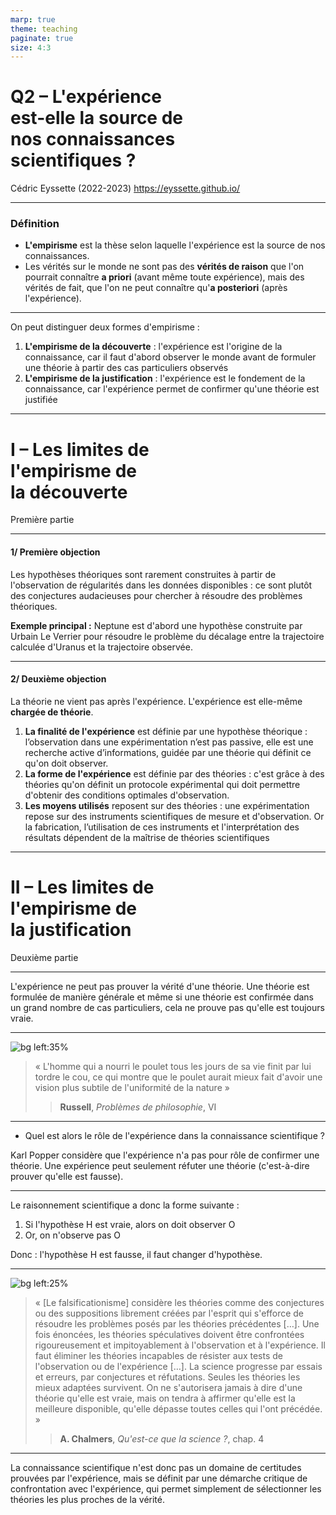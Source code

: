 ```yaml
---
marp: true
theme: teaching
paginate: true
size: 4:3
---
```


<!-- _class: titre -->

# Q2 – L'expérience <br>est-elle la source de <br>nos connaissances <br>scientifiques ? <!-- fit -->
Cédric Eyssette (2022-2023)
https://eyssette.github.io/


---
<!-- _class: definition fpp-->
### Définition
- **L'empirisme** est la thèse selon laquelle l'expérience est la source de nos connaissances.
- Les vérités sur le monde ne sont pas des **vérités de raison** que l'on pourrait connaître **a priori** (avant même toute expérience), mais des vérités de fait, que l'on ne peut connaître qu'**a posteriori** (après l'expérience).


---
<!-- _class: f -->
On peut distinguer deux formes d'empirisme :

1) **L'empirisme de la découverte** : l'expérience est l'origine de la connaissance, car il faut d'abord observer le monde avant de formuler une théorie à partir des cas particuliers observés
2) **L'empirisme de la justification** : l'expérience est le fondement de la connaissance, car l'expérience permet de confirmer qu'une théorie est justifiée


---
<!-- _class: partie -->
# I – Les limites de <br>l'empirisme de<br>la découverte <!-- fit -->
Première partie


---
<!-- _class: fppp -->
#### 1/ Première objection

Les hypothèses théoriques sont rarement construites à partir de l'observation de régularités dans les données disponibles : ce sont plutôt des conjectures audacieuses pour chercher à résoudre des problèmes théoriques.

**Exemple principal :** Neptune est d'abord une hypothèse construite par Urbain Le Verrier pour résoudre le problème du décalage entre la trajectoire calculée d'Uranus et la trajectoire observée.


---
<!-- _class: fmmmmm -->
#### 2/ Deuxième objection
La théorie ne vient pas après l'expérience. L'expérience est elle-même **chargée de théorie**.
1) **La finalité de l'expérience** est définie par une hypothèse théorique : l’observation dans une expérimentation n’est pas passive, elle est une recherche active d’informations, guidée par une théorie qui définit ce qu'on doit observer.
2) **La forme de l'expérience** est définie par des théories : c'est grâce à des théories qu'on définit un protocole expérimental qui doit permettre d'obtenir des conditions optimales d'observation.
3) **Les moyens utilisés** reposent sur des théories : une expérimentation repose sur des instruments scientifiques de mesure et d'observation. Or la fabrication, l’utilisation de ces instruments et l'interprétation des résultats dépendent de la maîtrise de théories scientifiques 


---
<!-- _class: partie -->
# II – Les limites de <br>l'empirisme de<br>la justification <!-- fit -->
Deuxième partie


---
<!-- _class:  -->
L'expérience ne peut pas prouver la vérité d'une théorie. Une théorie est formulée de manière générale et même si une théorie est confirmée dans un grand nombre de cas particuliers, cela ne prouve pas qu'elle est toujours vraie.


---
<!-- _class: citationC  -->

![bg left:35%](https://upload.wikimedia.org/wikipedia/commons/thumb/5/5f/Bertrand_Russell_1957.jpg/220px-Bertrand_Russell_1957.jpg)

>« L'homme qui a nourri le poulet tous les jours de sa vie finit par lui tordre le cou, ce qui montre que le poulet aurait mieux fait d'avoir une vision plus subtile de l'uniformité de la nature »
>> **Russell**, _Problèmes de philosophie_, VI


---
<!-- _class:  -->
- Quel est alors le rôle de l'expérience dans la connaissance scientifique ?

Karl Popper considère que l'expérience n'a pas pour rôle de confirmer une théorie.
Une expérience peut seulement réfuter une théorie (c'est-à-dire prouver qu'elle est fausse).

---
<!-- _class:  -->
Le raisonnement scientifique a donc la forme suivante : 

1. Si l'hypothèse H est vraie, alors on doit observer O
2. Or, on n'observe pas O

Donc : l'hypothèse H est fausse, il faut changer d'hypothèse.


---
<!-- _class: citationC fmm -->
<style scoped>
figure {margin-right:-70px!important}
</style>

![bg left:25%](https://upload.wikimedia.org/wikipedia/commons/thumb/4/43/Karl_Popper.jpg/220px-Karl_Popper.jpg)

>« [Le falsificationisme] considère les théories comme des conjectures ou des suppositions librement créées par l'esprit qui s'efforce de résoudre les problèmes posés par les théories précédentes […]. Une fois énoncées, les théories spéculatives doivent être confrontées rigoureusement et impitoyablement à l'observation et à l'expérience. Il faut éliminer les théories incapables de résister aux tests de l'observation ou de l'expérience […]. La science progresse par essais et erreurs, par conjectures et réfutations. Seules les théories les mieux adaptées survivent. On ne s'autorisera jamais à dire d'une théorie qu'elle est vraie, mais on tendra à affirmer qu'elle est la meilleure disponible, qu'elle dépasse toutes celles qui l'ont précédée. »
>>**A. Chalmers**, _Qu'est-ce que la science ?_, chap. 4


---
<!-- _class:  -->
La connaissance scientifique n'est donc pas un domaine de certitudes prouvées par l'expérience, mais se définit par une démarche critique de confrontation avec l'expérience, qui permet simplement de sélectionner les théories les plus proches de la vérité. 